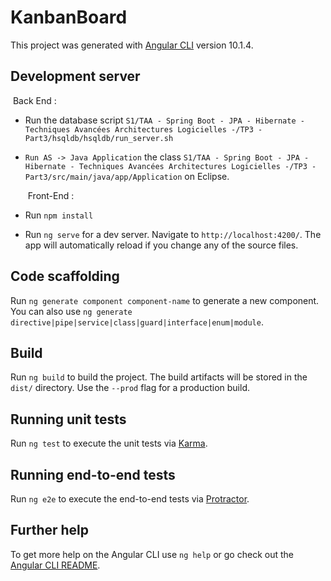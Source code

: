 # KanbanBoard

This project was generated with [Angular CLI](https://github.com/angular/angular-cli) version 10.1.4.

## Development server

​				Back End :

- Run the database script `S1/TAA - Spring Boot - JPA - Hibernate - Techniques Avancées Architectures Logicielles -/TP3 - Part3/hsqldb/hsqldb/run_server.sh`

- `Run AS -> Java Application` the class `S1/TAA - Spring Boot - JPA - Hibernate - Techniques Avancées Architectures Logicielles -/TP3 - Part3/src/main/java/app/Application` on Eclipse.

  ​		Front-End :

- Run `npm install` 

- Run `ng serve` for a dev server. Navigate to `http://localhost:4200/`. The app will automatically reload if you change any of the source files.

## Code scaffolding

Run `ng generate component component-name` to generate a new component. You can also use `ng generate directive|pipe|service|class|guard|interface|enum|module`.

## Build

Run `ng build` to build the project. The build artifacts will be stored in the `dist/` directory. Use the `--prod` flag for a production build.

## Running unit tests

Run `ng test` to execute the unit tests via [Karma](https://karma-runner.github.io).

## Running end-to-end tests

Run `ng e2e` to execute the end-to-end tests via [Protractor](http://www.protractortest.org/).

## Further help

To get more help on the Angular CLI use `ng help` or go check out the [Angular CLI README](https://github.com/angular/angular-cli/blob/master/README.md).
